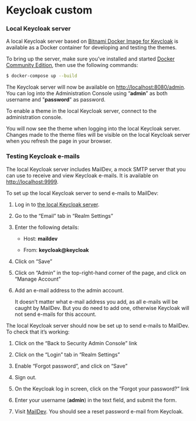 # Keycloak custom

### Local Keycloak server
A local Keycloak server based on [Bitnami Docker Image for Keycloak](https://github.com/bitnami/bitnami-docker-keycloak) is available as a Docker container for developing and testing the themes.

To bring up the server, make sure you’ve installed and started [Docker Community Edition](https://docs.docker.com/engine/installation/), then use the following commands:
```bash
$ docker-compose up --build
```
The Keycloak server will now be available on <http://localhost:8080/admin>. You can log into the Administration Console using “**admin**” as both username and "**password**" as password.

To enable a theme in the local Keycloak server, connect to the administration console.

You will now see the  theme when logging into the local Keycloak server. Changes made to the theme files will be visible on the local Keycloak server when you refresh the page in your browser.

### Testing Keycloak e-mails
The local Keycloak server includes MailDev, a mock SMTP server that you can use to receive and view Keycloak e-mails. It is available on <http://localhost:9999>.

To set up the local Keycloak server to send e-mails to MailDev:

1. Log in to [the local Keycloak server](http://localhost:8080).

2. Go to the “Email” tab in “Realm Settings”

3. Enter the following details:

    - Host: **maildev**

    - From: **keycloak@keycloak**

4. Click on “Save”

5. Click on “Admin” in the top-right-hand corner of the page, and click on “Manage Account”

6. Add an e-mail address to the admin account.

    It doesn’t matter what e-mail address you add, as all e-mails will be caught by MailDev. But you do need to add one, otherwise Keycloak will not send e-mails for this account.

The local Keycloak server should now be set up to send e-mails to MailDev. To check that it’s working:

1. Click on the “Back to Security Admin Console” link

2. Click on the “Login” tab in “Realm Settings”

3. Enable “Forgot password”, and click on “Save”

4. Sign out.

5. On the Keycloak log in screen, click on the “Forgot your password?” link

6. Enter your username (**admin**) in the text field, and submit the form.

7. Visit [MailDev](http://localhost:9999). You should see a reset password e-mail from Keycloak.
